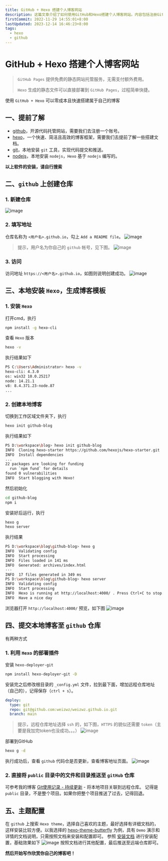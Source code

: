 ```yaml
---
title: GitHub + Hexo 搭建个人博客网站
description: 这篇文章介绍了如何使用GitHub和Hexo搭建个人博客网站。内容包括注册GitHub账号、创建仓库、安装Hexo、生成博客模板、配置主题以及将本地博客部署到GitHub Pages上。通过这些步骤，用户可以快速建立属于自己的博客网站
firstCommit: 2022-11-29 14:55:01+8:00
lastUpdated: 2023-12-14 16:46:23+8:00
tags:
  - hexo
  - github
---
```


# GitHub + Hexo 搭建个人博客网站

> `GitHub Pages` 提供免费的静态网站托管服务，无需支付额外费用。
>
> `Hexo` 生成的静态文件可以直接部署到 `GitHub Pages`，过程简单快捷。

使用 `GitHub + Hexo` 可以零成本且快速搭建属于自己的博客

## 一、提前了解

- [github](https://github.com/)，开源代码托管网站，需要我们去注册一个账号。
- [hexo](https://hexo.io/zh-cn/docs/)，一个快速、简洁且高效的博客框架，需要我们去提前了解一些搭建文档。
- [git](https://git-scm.com/)，本地安装 `git` 工具，实现代码提交和推送。
- [nodejs](https://nodejs.org/zh-cn/)，本地安装 `nodejs`，`Hexo` 基于 `nodejs` 编写的。

**以上软件的安装，请自行搜索**

## 二、`github` 上创建仓库

### 1. 新建仓库

![image](https://www.helloimg.com/i/2024/12/30/6772bd7b29074.png)

### 2. 填写地址

仓库名称为 `<用户名>.github.io`，勾上 `Add a README file`。
![image](https://www.helloimg.com/i/2024/12/30/6772bd7c72993.png)

> 提示，用户名为你自己的 `github` 帐号，见下图。
> ![image](https://www.helloimg.com/i/2024/12/30/6772bd7d7258f.png)

### 3. 访问

访问地址 `https://<用户名>.github.io`，如图则说明创建成功。
![image](https://www.helloimg.com/i/2024/12/30/6772bd7b879ac.png)

## 三、本地安装 `Hexo`，生成博客模板

### 1. 安装 `Hexo`

打开cmd，执行

```sh
npm install -g hexo-cli
```

查看 `Hexo` 版本

```sh
hexo -v
```

执行结果如下

```sh
PS C:\Users\Administrator> hexo -v
hexo-cli: 4.3.0
os: win32 10.0.25217
node: 14.21.1
v8: 8.4.371.23-node.87
...
```

### 2. 创建本地博客

切换到工作区域文件夹下，执行

```sh
hexo init github-blog
```

执行结果如下

```sh
PS D:\workspace\blog> hexo init github-blog
INFO  Cloning hexo-starter https://github.com/hexojs/hexo-starter.git
INFO  Install dependencies
...
22 packages are looking for funding
  run `npm fund` for details
found 0 vulnerabilities
INFO  Start blogging with Hexo!
```

然后初始化

```sh
cd github-blog
npm i
```

安装好后运行，执行

```sh
hexo g
hexo server
```

执行结果

```sh
PS D:\workspace\blog\github-blog> hexo g
INFO  Validating config
INFO  Start processing
INFO  Files loaded in 141 ms
INFO  Generated: archives/index.html
···
INFO  17 files generated in 349 ms
PS D:\workspace\blog\github-blog> hexo server
INFO  Validating config
INFO  Start processing
INFO  Hexo is running at http://localhost:4000/ . Press Ctrl+C to stop.
INFO  Have a nice day
```

浏览器打开 `http://localhost:4000/` 预览，如下图
![image](https://www.helloimg.com/i/2024/12/30/6772bd8749989.png)

## 四、提交本地博客至 `github` 仓库

有两种方式

### 1. 利用 `Hexo` 的部署插件

安装 `hexo-deployer-git`

```sh
npm install hexo-deployer-git -D
```

安装完之后修改根目录的 `_config.yml` 文件，拉到最下面，增加远程仓库地址（自己的），记得保存（`ctrl + s`）。

```yml
deploy:
  type: git
  repo: git@github.com:weizwz/weizwz.github.io.git
  branch: main
```

> 提示，远程仓库地址选择 `ssh` 的，如下图，`HTTPS` 的貌似还需要 `token`（主要是我加完token也没成功。。。）
> ![image](https://www.helloimg.com/i/2024/12/30/6772bd7d6c793.png)

部署到GitHub

```sh
hexo g -d
```

执行成功后，查看 `github` 代码仓是否更新，查看博客地址页面。
![image](https://www.helloimg.com/i/2024/12/30/6772bd88e5c3c.png)

### 2. 直接将 `public` 目录中的文件和目录推送至 `gitHub` 仓库

可参考我的博客 [Git使用记录 - 持续更新](https://www.cnblogs.com/weizwz/p/16903596.html) - 将本地项目关联到远程仓库。
记得是 `public` 目录，不是整个项目。如果你把整个项目推送了过去，记得回退。

## 五、主题配置

在 `github` 上搜索 `Hexo theme`，选择自己喜欢的主题，最好选择有详细文档的，这样安装比较方便。以我选择的 [hexo-theme-butterfly](https://github.com/jerryc127/hexo-theme-butterfly) 为例，具有 `Demo` 演示和详情的文档说明，只需按照文档来安装和配置即可。
参照 [安装文档](https://butterfly.js.org/posts/21cfbf15/) 进行安装配置，基础效果如下
![image](https://www.helloimg.com/i/2024/12/30/6772bd82d4e00.png)
按照文档进行其他配置，最后推送至远端仓库即可。

**然后开始写作欣赏你自己的博客吧！**
